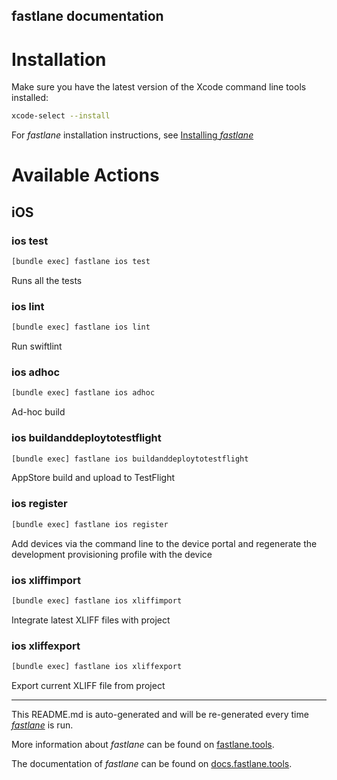 fastlane documentation
----

# Installation

Make sure you have the latest version of the Xcode command line tools installed:

```sh
xcode-select --install
```

For _fastlane_ installation instructions, see [Installing _fastlane_](https://docs.fastlane.tools/#installing-fastlane)

# Available Actions

## iOS

### ios test

```sh
[bundle exec] fastlane ios test
```

Runs all the tests

### ios lint

```sh
[bundle exec] fastlane ios lint
```

Run swiftlint

### ios adhoc

```sh
[bundle exec] fastlane ios adhoc
```

Ad-hoc build

### ios buildanddeploytotestflight

```sh
[bundle exec] fastlane ios buildanddeploytotestflight
```

AppStore build and upload to TestFlight

### ios register

```sh
[bundle exec] fastlane ios register
```

Add devices via the command line to the device portal and regenerate the development provisioning profile with the device

### ios xliffimport

```sh
[bundle exec] fastlane ios xliffimport
```

Integrate latest XLIFF files with project

### ios xliffexport

```sh
[bundle exec] fastlane ios xliffexport
```

Export current XLIFF file from project

----

This README.md is auto-generated and will be re-generated every time [_fastlane_](https://fastlane.tools) is run.

More information about _fastlane_ can be found on [fastlane.tools](https://fastlane.tools).

The documentation of _fastlane_ can be found on [docs.fastlane.tools](https://docs.fastlane.tools).
